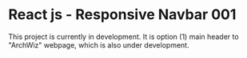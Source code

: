 # React js - Responsive Navbar 001

This project is currently in development. It is option (1) main header to "ArchWiz" webpage, which is also under development.
